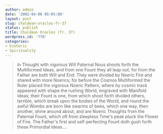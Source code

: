 ```yaml
---
author: admin
date: '2002-04-06 05:05:00'
layout: post
slug: chaldean-oracles-fr-37
status: publish
title: Chaldean Oracles (fr. 37)
wordpress_id: '778'
categories:
- Esoteric
- Spirituality
---
```

<blockquote>In Thought with vigorous Will Paternal Nous shoots forth
the Multiformed Ideas, and from one Fount they all
leap out; for from the Father are both Will and End.
They were divided by Noeric Fire and shared
with more Noerics; for before the Cosmos Multiformed
the Ruler placed the vigorous Noeric Pattern, where
by cosmic track appeared with shape the rushing World,
engraved with Manifold Ideas; their Fount is one,
from which shoot forth divided others, terrible,
which break upon the bodies of the World, and round
the awful Wombs are born like swarms of bees,
which one way, then another, shine around about,
and are Noeric Thoughts from the Paternal Fount,
which oft from sleepless Time's peak pluck the Flower of Fire.
The Father's first and self-perfecting Fount doth gush
forth these Primordial Ideas....</blockquote>
